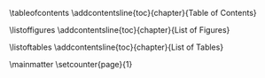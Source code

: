 
\tableofcontents
\addcontentsline{toc}{chapter}{Table of Contents}

  
\listoffigures
\addcontentsline{toc}{chapter}{List of Figures}


\listoftables
\addcontentsline{toc}{chapter}{List of Tables}

\mainmatter \setcounter{page}{1}
